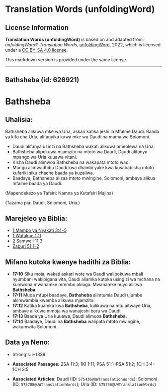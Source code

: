 # Translation Words (unfoldingWord)

## License Information

**Translation Words (unfoldingWord)** is based on and adapted from: _unfoldingWord® Translation Words_, [unfoldingWord](https://unfoldingword.org/utw), 2022, which is licensed under a [CC BY-SA 4.0 license](https://creativecommons.org/licenses/by-sa/4.0/legalcode.en).

This markdown version is provided under the same license.



--------------------------------

## Bathsheba (id: 626921)

Bathsheba
=========

Uhalisia:
---------

Bathsheba alikuwa mke wa Uria, askari katika jeshi la Mfalme Daudi. Baada ya kifo cha Uria, alifanyika kuwa mke wa Daudi na mama wa Solomoni.

* Daudi alifanya uzinzi na Bathsheba wakati alikuwa ameolewa na Uria.
* Bathsheba alipokuwa mjamzito na mtoto wa Daudi, Daudi alifanya mpango wa Uria kuuawa vitani.
* Kisha Daudi alimwoa Bathsheba na wakapata mtoto wao.
* Mungu alimwadhibu Daudi kwa dhambi yake kwa kusababisha mtoto kufariki siku chache baada ya kuzaliwa.
* Baadaye, Bathsheba alizaa mtoto mwingine, Solomoni, ambaye alikua mfalme baada ya Daudi.

(Mapendekezo ya Tafsiri: Namna ya Kutafsiri Majina)

(Tazama pia: Daudi, Solomoni, Uria.)

Marejeleo ya Biblia:
--------------------

* [1 Mambo ya Nyakati 3:4–5](https://ref.ly/1Chr3:4-1Chr3:5)
* [1 Wafalme 1:11](https://ref.ly/1Kgs1:11)
* [2 Samweli 11:3](https://ref.ly/2Sam11:3)
* [Zaburi 51:1–2](https://ref.ly/Ps51:1-Ps51:2)

Mifano kutoka kwenye hadithi za Biblia:
---------------------------------------

* **17:10** Siku moja, wakati askari wote wa Daudi walipokuwa mbali nyumbani wakipigana vita, Daudi aliamka kutoka usingizi wa mchana na kumwona mwanamke mrembo akioga. Mwanamke huyo aliitwa **Bathsheba**.
* **17:11** Muda mfupi baadaye, **Bathsheba** alimtumia Daudi ujumbe akimwambia kwamba alikuwa mjamzito.
* **17:12** Katika kuamka kwa **Bathsheba**, kulikuwa na mtu aitwaye Uria, ambaye alikuwa mmoja wa wanajeshi bora wa Daudi.
* **17:13** Baada ya Uria kuuawa, Daudi alimuoa **Bathsheba**.
* **17:14** Baadaye, Daudi na **Bathsheba** walipata mtoto mwingine, wakamwita Solomoni.

Data ya Neno:
-------------

* Strong's: H1339

* **Associated Passages:** 2SA 11:3; 1KI 1:11; PSA 51:1–PSA 51:2; 1CH 3:4–1CH 3:5
* **Associated Articles:** Daudi (ID: `575436@UWTranslationWords`); Solomoni (ID: `575708@UWTranslationWords`); Uria (ID: `575756@UWTranslationWords`)

